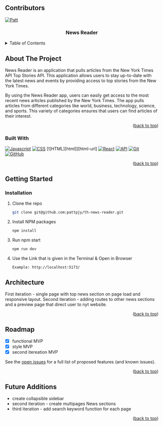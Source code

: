 <a name="readme-top"></a>

## Contributors

[![Patt][patt-badge]][patt-url]
<br />

<div align="center">

<h3 align="center">News Reader</h3>

</div>

<details>
  <summary>Table of Contents</summary>
  <ol>
    <li>
      <a href="#about-the-project">About The Project</a>
      <ul>
        <li><a href="#built-with">Built With</a></li>
      </ul>
    </li>
    <li>
      <a href="#getting-started">Getting Started</a>
      <ul>
        <li><a href="#installation">Installation</a></li>
      </ul>
    </li>
    <li><a href="#architecture">Architecture</a></li>
    <li><a href="#roadmap">Roadmap</a></li>
  </ol>
</details>

## About The Project
News Reader is an application that pulls articles from the New York Times API Top Stories API. This application allows users to stay up-to-date with the latest news and events by providing access to top stories from the New York Times.

By using the News Reader app, users can easily get access to the most recent news articles published by the New York Times. The app pulls articles from different categories like world, business, technology, science, and sports. This variety of categories ensures that users can find articles of their interest.

<p align="right">(<a href="#readme-top">back to top</a>)</p>

### Built With

[![Javascript][javascript.js]][javascript-url]
[![CSS][css]][css-url]
[![HTML][html]][html-url]
[![React][react]][react-url]
[![API][api]][api-url]
[![Git][git]][git-url]
[![GitHub][github]][github-url]

<p align="right">(<a href="#readme-top">back to top</a>)</p>

## Getting Started

### Installation

1. Clone the repo
   ```sh
   git clone git@github.com:pattpjy/th-news-reader.git
   ```
2. Install NPM packages
   ```sh
   npm install
   ```
3. Run npm start
   ```sh
   npm run dev
   ```
4. Use the Link that is given in the Terminal & Open in Browser
   ```sh
   Example: http://localhost:5173/
   ```

<!-- ARCHITECTURE -->

## Architecture

First iteration - single page with top news section on page load and responsive layout.
Second iteration - adding routes to other news sections and a preview page that direct user to nyt website.


<p align="right">(<a href="#readme-top">back to top</a>)</p>
<!-- ROADMAP -->

## Roadmap

- [x] functional MVP
- [x] style MVP
- [x] second itereation MVP

See the [open issues](https://github.com/pattpjy/ps-reactideabox/issues) for a full list of proposed features (and known issues).

<p align="right">(<a href="#readme-top">back to top</a>)</p>

## Future Additions
- create collapsible sidebar 
- second iteration - create multipages News sections 
- third iteration - add search keyword function for each page

<p align="right">(<a href="#readme-top">back to top</a>)</p>

[patt-badge]: https://img.shields.io/badge/-Patt%20Sookmark-brightgreen
[patt-url]: https://github.com/pattpjy
[webpack]: https://img.shields.io/badge/Webpack-563D7C?style=for-the-badge&logo=webpack&logoColor=white
[webpack-url]: https://webpack.js.org/
[dayjs]: https://img.shields.io/badge/-dayjs-fb6052?style=for-the-badge
[dayjs-url]: https://www.npmjs.com/package/dayjs
[React]: https://img.shields.io/badge/React-35495E?logo=react&style=for-the-badge
[react-url]: https://www.chartjs.org/
[css]: https://img.shields.io/badge/CSS-000000?style=for-the-badge&logo=css&logoColor=white
[css-url]: https://www.w3.org/Style/CSS/Overview.en.html
[javascript.js]: https://img.shields.io/badge/JavaScript-0769AD?style=for-the-badge&logo=javascript&logoColor=white
[javascript-url]: https://www.javascript.com/
[api]: https://img.shields.io/badge/API-15EA75?style=for-the-badge&logo=HTML&logoColor=FF3E00
[api-url]: https://www.w3schools.com/js/js_api_intro.asp
[github]: https://img.shields.io/badge/GitHub-22043C?style=for-the-badge&logo=github&logoColor=FF3E00
[github-url]: https://github.com/
[git]: https://img.shields.io/badge/Git-2E0305?style=for-the-badge&logo=git&logoColor=FF3E00
[git-url]: https://git-scm.com/
